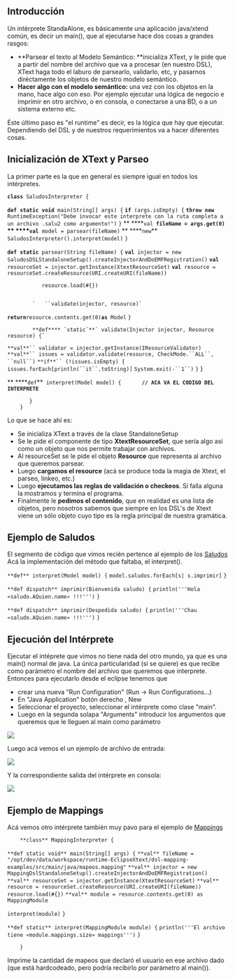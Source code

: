 ## []()Introducción

Un intérprete StandaAlone, es básicamente una aplicación java/xtend común, es decir un main(), que al ejecutarse hace dos cosas a grandes rasgos:

* **Parsear el texto al Modelo Semántico: **inicializa XText, y le pide que a partir del nombre del archivo que va a procesar (en nuestro DSL), XText haga todo el laburo de parsearlo, validarlo, etc, y pasarnos diréctamente los objetos de nuestro modelo semántico.
* **Hacer algo con el modelo semántico:** una vez con los objetos en la mano, hace algo con eso. Por ejemplo ejecutar una lógica de negocio e imprimir en otro archivo, o en consola, o conectarse a una BD, o a un sistema externo etc.

Éste último paso es "el runtime" es decir, es la lógica que hay que ejecutar.
Dependiendo del DSL y de nuestros requerimientos va a hacer diferentes cosas.


## []()Inicialización de XText y Parseo

La primer parte es la que en general es siempre igual en todos los intérpretes.








**`class`**` SaludosInterpreter {`
 
 **`def static void`**` main(String[] args) {`
 **`if`**` (args.isEmpty) {`
 **`throw new`**` RuntimeException("Debe invocar este interprete con la ruta completa a un archivo .salu2 como argumento!")`
 `}`
** ****`val`**` fileName = args.get(0)`
** ****`val`**` model = parsear(fileName)`
** ****`new`**` SaludosInterpreter().interpret(model)`
 `}`



 **`def static `**`parsear(String fileName) {`
          **`val`**` injector = new SaludosDSLStandaloneSetup().createInjectorAndDoEMFRegistration()`
 **`val`**` resourceSet = injector.getInstance(XtextResourceSet)`
 **`val`**` resource = resourceSet.createResource(URI.createURI(fileName))`
 
               resource.load(#{})


            `   ``validate(injector, resource)`


 **`return`**` resource.contents.get(0) `**`as`**` Model`
 `}`



            **def**** `static`**` validate(Injector injector, Resource resource) {` 
 `**val**`` validator = injector.getInstance(IResourceValidator)` 
 `**val**`` issues = validator.validate(resource, CheckMode.``ALL``, ``null``)` 
 `**if**`` (!issues.isEmpty) {` 
 `issues.forEach[println(``it``.toString)]` 
 `System.exit(-``1``)` 
 `}` 
           }
                

** ****`def`**` interpret(Model model) {`
**`      // ACA VA EL CODIGO DEL INTERPRETE`**

           }
        }


Lo que se hace ahí es:

* Se inicializa XText a través de la clase <MiDSL>StandaloneSetup
* Se le pide el componente de tipo **XtextResourceSet**, que sería algo así como un objeto que nos permite trabajar con archivos.
* Al resourceSet se le pide el objeto **Resource** que representa al archivo que queremos parsear.
* Luego **cargamos el resource** (acá se produce toda la magia de Xtext, el parseo, linkeo, etc.)
* Luego **ejecutamos las reglas de validación o checkeos**. Si falla alguna la mostramos y termina el programa.
* Finalmente le **pedimos el contenido**, que en realidad es una lista de objetos, pero nosotros sabemos que siempre en los DSL's de Xtext viene un sólo objeto cuyo tipo es la regla principal de nuestra gramática.

## []()Ejemplo de Saludos

El segmento de código que vimos recién pertence al ejemplo de los [Saludos](conceptos-dsls-domainspecificlanguage-dsl---xtext-dsl-en-xtext---saludos)
Acá la implementación del método que faltaba, el interpret().





 `**def** interpret(Model model) {`
 `model.saludos.forEach[s| s.imprimir]`
 `}`
 
 `**def dispatch** imprimir(Bienvenida saludo) {`
 `println('''Hola «saludo.AQuien.name» !!!''')`
 `}`
 
 `**def dispatch** imprimir(Despedida saludo) {`
 `println('''Chau «saludo.AQuien.name» !!!''')`
 `}`


## []()Ejecución del Intérprete

Ejecutar el intéprete que vimos no tiene nada del otro mundo, ya que es una main() normal de java.
La única particularidad (si se quiere) es que recibe como parámetro el nombre del archivo que queremos que interprete.
Entonces para ejecutarlo desde el eclipse tenemos que 

* crear una nueva "Run Configuration" (Run -> Run Configurations...)
* En "Java Application" botón derecho , New
* Seleccionar el proyecto, seleccionar el intérprete como clase "main".
* Luego en la segunda solapa "Arguments" introducir los argumentos que queremos que le lleguen al main como parámetro


[![](https://sites.google.com/site/programacionhm/_/rsrc/1403096818432/conceptos/dsls/domainspecificlanguage/dsl---xtext/xtext---interprete-standalone/saludos-args.png)
](conceptos-dsls-domainspecificlanguage-dsl---xtext-xtext---interprete-standalone-saludos-args-png?attredirects=0)

Luego acá vemos el un ejemplo de archivo de entrada:

[![](https://sites.google.com/site/programacionhm/_/rsrc/1403096890892/conceptos/dsls/domainspecificlanguage/dsl---xtext/xtext---interprete-standalone/ejemplo-dsl.png)
](conceptos-dsls-domainspecificlanguage-dsl---xtext-xtext---interprete-standalone-ejemplo-dsl-png?attredirects=0)

Y la correspondiente salida del intérprete en consola:

[![](https://sites.google.com/site/programacionhm/_/rsrc/1403096960763/conceptos/dsls/domainspecificlanguage/dsl---xtext/xtext---interprete-standalone/ejemplo-salida.png)
](conceptos-dsls-domainspecificlanguage-dsl---xtext-xtext---interprete-standalone-ejemplo-salida-png?attredirects=0)

## []()Ejemplo de Mappings

Acá vemos otro intérprete también muy pavo para el ejemplo de [Mappings](conceptos-dsls-domainspecificlanguage-dsl---xtext-xtext-dsl---orm-mappings)





        **class** MappingInterpreter {
 
 `**def static void** main(String[] args) {`
 `**val** fileName = "/opt/dev/data/workspace/runtime-EclipseXtext/dsl-mapping-examples/src/main/java/mapeos.mapping"`
 `**val** injector = new MappingDslStandaloneSetup().createInjectorAndDoEMFRegistration()`
 `**val** resourceSet = injector.getInstance(XtextResourceSet)`
 `**val** resource = resourceSet.createResource(URI.createURI(fileName))`
 `resource.load(#{})`
 `**val** module = resource.contents.get(0) as MappingModule`


 `interpret(module)`
 `}`
 
 `**def static** interpret(MappingModule module) {`
         `println('''El archivo tiene «module.mappings.size» mappings''')`
 `}`


        }


Imprime la cantidad de mapeos que declaró el usuario en ese archivo dado (que está hardcodeado, pero podría recibirlo por parámetro al main()).